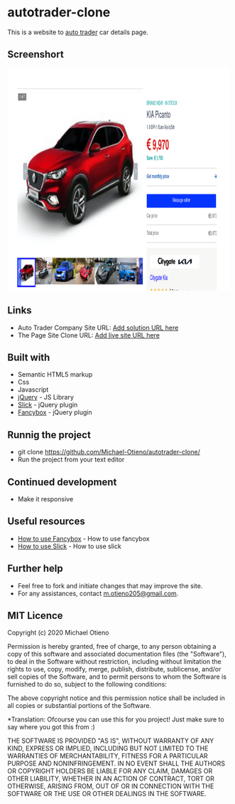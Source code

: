 # autotrader-clone

This is a website to [auto trader](https://www.autotrader.co.uk/classified/advert/new/202108126154693?journey=deals&sort=price-asc&advertising-location=at_cars&onesearchad=New&onesearchad=Nearly%20New&onesearchad=Used&page=1) car details page.

## Screenshort

[<img src="/screenshort5.png" alt="image" width="500px" height="500px">](https://charming-hotteok-7a9777.netlify.app/)
<!-- [<img src="/screenshort4.png" alt="image" width="250px" height="250px">](https://charming-hotteok-7a9777.netlify.app/)
 -->


## Links

- Auto Trader Company Site URL: [Add solution URL here](https://www.autotrader.co.uk/classified/advert/new/202108126154693?journey=deals&sort=price-asc&advertising-location=at_cars&onesearchad=New&onesearchad=Nearly%20New&onesearchad=Used&page=1)
- The Page Site Clone URL: [Add live site URL here](https://app.netlify.com/sites/charming-hotteok-7a9777)


## Built with

- Semantic HTML5 markup
- Css
- Javascript
- [jQuery](https://jquery.com/) - JS Library
- [Slick](https://kenwheeler.github.io/slick/) - jQuery plugin
- [Fancybox](http://fancybox.net/) - jQuery plugin

## Runnig the project

- git clone https://github.com/Michael-Otieno/autotrader-clone/
- Run the project from your text editor


## Continued development

- Make it responsive


## Useful resources

- [How to use Fancybox](http://fancybox.net/howto) - How to use fancybox
- [How to use Slick](https://kenwheeler.github.io/slick/) - How to use slick

## Further help
- Feel free to fork and initiate changes that may improve the site.
- For any assistances, contact m.otieno205@gmail.com.

## MIT Licence
Copyright (c) 2020 Michael Otieno

Permission is hereby granted, free of charge, to any person obtaining a copy of this software and associated documentation files (the "Software"), to deal in the Software without restriction, including without limitation the rights to use, copy, modify, merge, publish, distribute, sublicense, and/or sell copies of the Software, and to permit persons to whom the Software is furnished to do so, subject to the following conditions:

The above copyright notice and this permission notice shall be included in all copies or substantial portions of the Software.

*Translation: Ofcourse you can use this for you project! Just make sure to say where you got this from :)

THE SOFTWARE IS PROVIDED "AS IS", WITHOUT WARRANTY OF ANY KIND, EXPRESS OR IMPLIED, INCLUDING BUT NOT LIMITED TO THE WARRANTIES OF MERCHANTABILITY, FITNESS FOR A PARTICULAR PURPOSE AND NONINFRINGEMENT. IN NO EVENT SHALL THE AUTHORS OR COPYRIGHT HOLDERS BE LIABLE FOR ANY CLAIM, DAMAGES OR OTHER LIABILITY, WHETHER IN AN ACTION OF CONTRACT, TORT OR OTHERWISE, ARISING FROM, OUT OF OR IN CONNECTION WITH THE SOFTWARE OR THE USE OR OTHER DEALINGS IN THE SOFTWARE.



